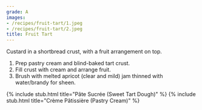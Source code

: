 ```yaml
---
grade: A
images:
- /recipes/fruit-tart/1.jpeg
- /recipes/fruit-tart/2.jpeg
title: Fruit Tart
---
```


Custard in a shortbread crust, with a fruit arrangement on top.


1. Prep pastry cream and blind-baked tart crust. 
2. Fill crust with cream and arrange fruit. 
3. Brush with melted apricot (clear and mild) jam thinned with water/brandy
for sheen.

{% include stub.html title="Pâte Sucrée (Sweet Tart Dough)" %}
{% include stub.html title="Crème Pâtissière (Pastry Cream)" %}